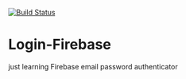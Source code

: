 [![Build Status](https://travis-ci.org/@beecoder77/Learn-Firebase.png?branch=master)](https://github.com/beecoder77/Login-Firebase/blob/master/app/release/app-release.apk)
# Login-Firebase
just learning Firebase email password authenticator

